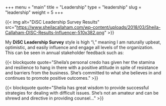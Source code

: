 +++
menu = "main"
title = "Leadership"
type = "leadership"
slug = "leadership"
weight = 5
+++

{{< img alt="DiSC Leadership Survey Results" src="https://www.sheilacallaham.com/wp-content/uploads/2018/03/Sheila-Callaham-DISC-Results-Influencer-510x382.png" >}}

My **DiSC Leadership Survey** style is high “i,” meaning I am naturally upbeat, optimistic, and easily influence and engage all levels of the organization. This can be seen in annual stakeholder feedback such as:

{{< blockquote quote="Sheila’s personal credo has given her the stamina and resilience to hang in there with a positive attitude in spite of resistance and barriers from the business. She’s committed to what she believes in and continues to promote positive outcomes." >}}

{{< blockquote quote="Sheila has great wisdom to provide successful strategies for dealing with difficult issues. She’s not an amateur and can be shrewd and directive in providing counsel…" >}}



